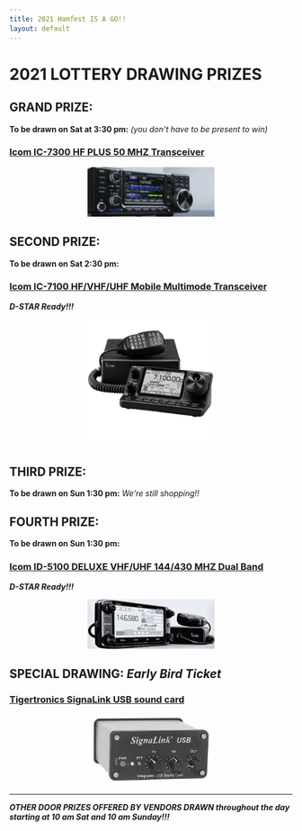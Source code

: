 ```yaml
---
title: 2021 Hamfest IS A GO!!
layout: default
---
```


# 2021 LOTTERY DRAWING PRIZES
## GRAND PRIZE: 
**To be drawn on Sat at 3:30 pm:** *(you don’t have to be present to win)*
### <a title="Icom IC-7300 HF PLUS 50 MHZ Transceiver" href="https://www.icomamerica.com/en/products/amateur/hf/7300/default.aspx" target="_blank" rel="noopener noreferrer">Icom IC-7300 HF PLUS 50 MHZ Transceiver</a>
  
<p align="center">
  <a title="Icom IC-7300" href="https://www.icomamerica.com/en/products/amateur/hf/7300/default.aspx" target="_blank" rel="noopener noreferrer"><img alt="ic7300" src="images/ic7300.png" width="45%" height="auto" /></a>
</p>


## SECOND PRIZE: 
**To be drawn on Sat 2:30 pm:**
### <a title="Icom IC-7100 HF/VHF/UHF Mobile Multimode Transceiver" href="https://www.icomamerica.com/en/products/amateur/hf/7100/default.aspx" target="_blank" rel="noopener noreferrer">Icom IC-7100 HF/VHF/UHF Mobile Multimode Transceiver</a>
**_D-STAR Ready!!!_**   

<p align="center">
  <a title="Icom IC-7100" href="https://www.icomamerica.com/en/products/amateur/hf/7100/default.aspx" target="_blank" rel="noopener noreferrer"><img alt="ic7100" src="images/ic7100.png" width="45%" height="auto" /></a>
</p>


## THIRD PRIZE: 
**To be drawn on Sun 1:30 pm:**
_We’re still shopping!!_ 


## FOURTH PRIZE: 
**To be drawn on Sun 1:30 pm:**   
### <a title="Icom ID-5100 DELUXE VHF/UHF 144/430 MHZ Dual Band" href="https://www.icomamerica.com/en/products/amateur/mobile/id5100a/default.aspx" target="_blank" rel="noopener noreferrer">Icom ID-5100 DELUXE VHF/UHF 144/430 MHZ Dual Band</a>
**_D-STAR Ready!!!_**   

<p align="center">
  <a title="Icom ID-5100" href="https://www.icomamerica.com/en/products/amateur/mobile/id5100a/default.aspx" target="_blank" rel="noopener noreferrer"><img alt="id5100" src="images/id5100.png" width="45%" height="auto" /></a>
</p>


## SPECIAL DRAWING: *Early Bird Ticket*
### <a title="Tigertronics SignaLinkTM USB sound card" href="https://www.tigertronics.com/slusbmain.htm" target="_blank" rel="noopener noreferrer">Tigertronics SignaLink USB sound card</a>

<p align="center">
  <a title="Signalink" href="https://www.tigertronics.com/slusbmain.htm" target="_blank" rel="noopener noreferrer"><img alt="signalink" src="images/signalink.png" width="45%" height="auto"/></a>
</p>


---

**_OTHER DOOR PRIZES OFFERED BY VENDORS DRAWN throughout the day starting at 10 am Sat and 10 am Sunday!!!_**
